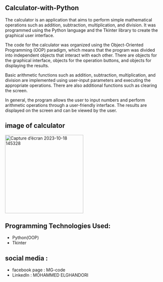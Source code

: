 ## Calculator-with-Python

The calculator is an application that aims to perform simple mathematical operations such as addition, subtraction, multiplication, and division. It was programmed using the Python language and the Tkinter library to create the graphical user interface.

The code for the calculator was organized using the Object-Oriented Programming (OOP) paradigm, which means that the program was divided into independent objects that interact with each other. There are objects for the graphical interface, objects for the operation buttons, and objects for displaying the results.

Basic arithmetic functions such as addition, subtraction, multiplication, and division are implemented using user-input parameters and executing the appropriate operations. There are also additional functions such as clearing the screen.

In general, the program allows the user to input numbers and perform arithmetic operations through a user-friendly interface. The results are displayed on the screen and can be viewed by the user.

## image of calculator 
<img width="257" alt="Capture d’écran 2023-10-18 145328" src="https://github.com/MG-elghandori/calucatraise/assets/110783998/5bde18d2-fc97-465a-86b5-334c79f42b41">

## Programming Technologies Used:
- Python(OOP)
- Tkinter

## social media :
- facebook page : MG-code
- LinkedIn : MOHAMMED ELGHANDORI
